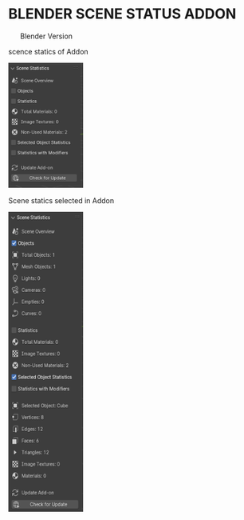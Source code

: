 <h1> BLENDER SCENE STATUS ADDON</h1>
<ul>
  <l>Blender Version</l>
</ul>
<p>scence statics of Addon </p>
<img src="https://github.com/Ananth002/ICONS/blob/be93c203108dcafe358e1e58022a226bbe700428/Screenshot%202024-11-25%20112724.png" width="150" height="250">

<p>Scene statics selected in Addon </p>
<img src="https://github.com/Ananth002/ICONS/blob/be93c203108dcafe358e1e58022a226bbe700428/Screenshot%202024-11-25%20112756.png" width="150" height="600">
